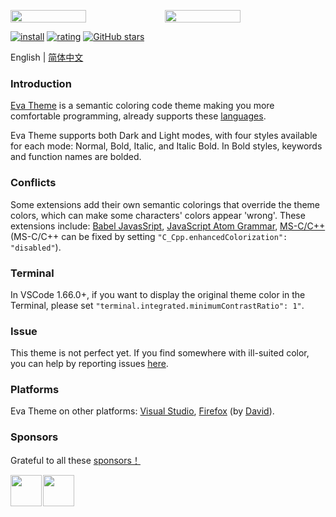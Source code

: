 <p style="display: flex;flex-flow: row wrap;">
    <img width="49%" class="screenshot" src="https://raw.githubusercontent.com/fisheva/Eva-Theme/master/images/screenshots/eva-dark-bold.png" referrerpolicy="no-referrer">
    <img width="49%" class="screenshot" src="https://raw.githubusercontent.com/fisheva/Eva-Theme/master/images/screenshots/eva-light-bold.png" referrerpolicy="no-referrer">
</p>

[![install](https://img.shields.io/vscode-marketplace/i/fisheva.Eva-Theme.svg?style=flat-flat)](https://marketplace.visualstudio.com/items?itemName=fisheva.Eva-Theme) [![rating](https://img.shields.io/visual-studio-marketplace/r/fisheva.Eva-Theme.svg?style=flat)](https://marketplace.visualstudio.com/items/fisheva.Eva-Theme) [![GitHub stars](https://img.shields.io/github/stars/fisheva/Eva-Theme.svg?style=social&label=Star&maxAge=2592000)](https://github.com/fisheva/Eva-Theme)

English | <a title="切换到中文README" href="https://github.com/fisheva/Eva-Theme/blob/master/documents/README_CN.md" target="_blank">简体中文</a>

### Introduction

<a title="Go to the marketplace page of Eva Theme for VSCode." href="https://marketplace.visualstudio.com/items?itemName=fisheva.Eva-Theme" target="_blank">Eva Theme</a><!-- for VSCode--> is a semantic coloring code theme making you more comfortable programming, already supports these <a href="https://github.com/fisheva/Eva-Theme/blob/master/documents/languages.md" target="_blank">languages</a>.

<!-- > Requires VSCode version >=1.12.0. -->

Eva Theme supports both Dark and Light modes, with four styles available for each mode: Normal, Bold, Italic, and Italic Bold. In Bold styles, keywords and function names are bolded.

### Conflicts
<!-- You can disable this feature by turning off 'C_Cpp.enhancedColorization' in the settings. -->
Some extensions add their own semantic colorings that override the theme colors, which can make some characters' colors appear 'wrong'. These extensions include: <a href="https://marketplace.visualstudio.com/items?itemName=mgmcdermott.vscode-language-babel" target="_blank">Babel JavasSript</a>, <a href="https://marketplace.visualstudio.com/items?itemName=ms-vscode.js-atom-grammar" target="_blank">JavaScript Atom Grammar</a>, <a href="https://marketplace.visualstudio.com/items?itemName=ms-vscode.cpptools" target="_blank">MS-C/C++</a>(MS-C/C++ can be fixed by setting `"C_Cpp.enhancedColorization": "disabled"`).

### Terminal

In VSCode 1.66.0+, if you want to display the original theme color in the Terminal, please set `"terminal.integrated.minimumContrastRatio": 1"`.
<!--add the following line into your VSCode settings.json More details in this [issue](https://github.com/microsoft/vscode/issues/146406).-->
### Issue

This theme is not perfect yet. If you find somewhere with ill-suited color, you can help by reporting issues <a href="https://github.com/fisheva/Eva-Theme/issues" target="_blank">here</a><!-- , or leave me a comment on <a href="https://marketplace.visualstudio.com/items?itemName=fisheva.Eva-Theme&ssr=false#review-details" target="_blank">Marketplace</a> -->.

### Platforms

Eva Theme on other platforms: [Visual Studio](https://marketplace.visualstudio.com/items?itemName=fisheva.eva-theme-vs), [Firefox](https://addons.mozilla.org/en-US/firefox/addon/eva-dark/) (by [David](https://github.com/hmnd)).

### Sponsors

Grateful to all these [sponsors！](https://github.com/sponsors/fisheva)
<p style="display: flex;flex-flow: row wrap;">
    <a title="JetBrains" style="display:inline-block;text-decoration:none;margin-right:2px;" text-decoration="none" href="https://jb.gg/OpenSourceSupport" target="_blank">
        <img class="sponsor" width="50px" height="50px" src="https://raw.githubusercontent.com/fisheva/Eva-Theme/master/images/sponsors/jetbrains.png" referrerpolicy="no-referrer">
    </a>
    <a title="Andreas Kanz" style="display:inline-block;text-decoration:none;margin-right:2px;" text-decoration="none" href="https://github.com/akanz1" target="_blank">
        <img class="sponsor" width="50px" height="50px" src="https://raw.githubusercontent.com/fisheva/Eva-Theme/master/images/sponsors/Andreas%20Kanz.png" referrerpolicy="no-referrer">
    </a>
</p>